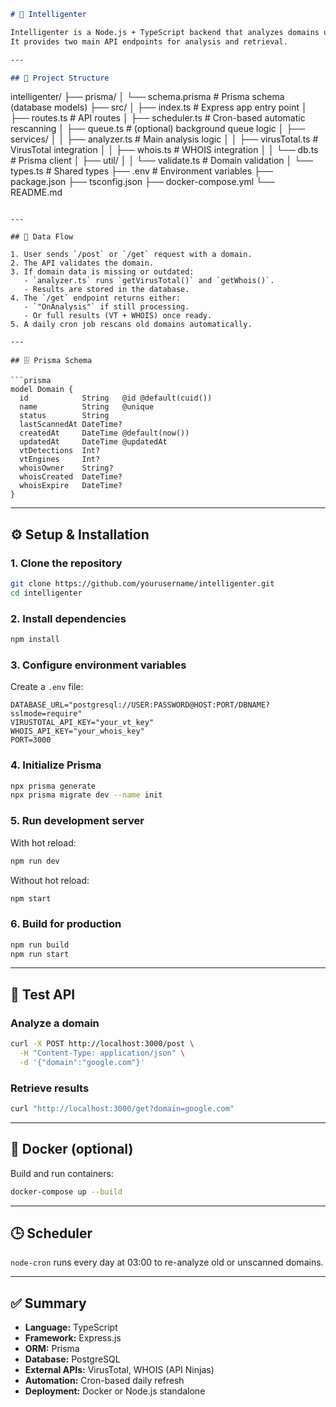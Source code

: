 ```markdown
# 🧠 Intelligenter

Intelligenter is a Node.js + TypeScript backend that analyzes domains using **VirusTotal** and **WHOIS** APIs, storing results in a **PostgreSQL** database via **Prisma ORM**.  
It provides two main API endpoints for analysis and retrieval.

---

## 📁 Project Structure
```

intelligenter/
├── prisma/
│ └── schema.prisma # Prisma schema (database models)
├── src/
│ ├── index.ts # Express app entry point
│ ├── routes.ts # API routes
│ ├── scheduler.ts # Cron-based automatic rescanning
│ ├── queue.ts # (optional) background queue logic
│ ├── services/
│ │ ├── analyzer.ts # Main analysis logic
│ │ ├── virusTotal.ts # VirusTotal integration
│ │ ├── whois.ts # WHOIS integration
│ │ └── db.ts # Prisma client
│ ├── util/
│ │ └── validate.ts # Domain validation
│ └── types.ts # Shared types
├── .env # Environment variables
├── package.json
├── tsconfig.json
├── docker-compose.yml
└── README.md

````

---

## 🧩 Data Flow

1. User sends `/post` or `/get` request with a domain.
2. The API validates the domain.
3. If domain data is missing or outdated:
   - `analyzer.ts` runs `getVirusTotal()` and `getWhois()`.
   - Results are stored in the database.
4. The `/get` endpoint returns either:
   - `"OnAnalysis"` if still processing.
   - Or full results (VT + WHOIS) once ready.
5. A daily cron job rescans old domains automatically.

---

## 🗄️ Prisma Schema

```prisma
model Domain {
  id            String   @id @default(cuid())
  name          String   @unique
  status        String
  lastScannedAt DateTime?
  createdAt     DateTime @default(now())
  updatedAt     DateTime @updatedAt
  vtDetections  Int?
  vtEngines     Int?
  whoisOwner    String?
  whoisCreated  DateTime?
  whoisExpire   DateTime?
}
````

---

## ⚙️ Setup & Installation

### 1. Clone the repository

```bash
git clone https://github.com/yourusername/intelligenter.git
cd intelligenter
```

### 2. Install dependencies

```bash
npm install
```

### 3. Configure environment variables

Create a `.env` file:

```env
DATABASE_URL="postgresql://USER:PASSWORD@HOST:PORT/DBNAME?sslmode=require"
VIRUSTOTAL_API_KEY="your_vt_key"
WHOIS_API_KEY="your_whois_key"
PORT=3000
```

### 4. Initialize Prisma

```bash
npx prisma generate
npx prisma migrate dev --name init
```

### 5. Run development server

With hot reload:

```bash
npm run dev
```

Without hot reload:

```bash
npm start
```

### 6. Build for production

```bash
npm run build
npm run start
```

---

## 🧪 Test API

### Analyze a domain

```bash
curl -X POST http://localhost:3000/post \
  -H "Content-Type: application/json" \
  -d '{"domain":"google.com"}'
```

### Retrieve results

```bash
curl "http://localhost:3000/get?domain=google.com"
```

---

## 🐳 Docker (optional)

Build and run containers:

```bash
docker-compose up --build
```

---

## 🕒 Scheduler

`node-cron` runs every day at 03:00 to re-analyze old or unscanned domains.

---

## ✅ Summary

- **Language:** TypeScript
- **Framework:** Express.js
- **ORM:** Prisma
- **Database:** PostgreSQL
- **External APIs:** VirusTotal, WHOIS (API Ninjas)
- **Automation:** Cron-based daily refresh
- **Deployment:** Docker or Node.js standalone

```

```
